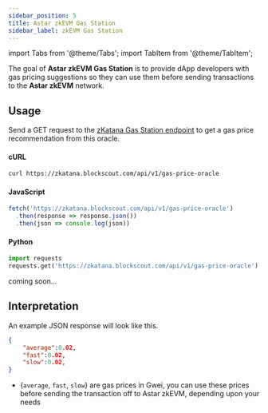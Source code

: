 ```yaml
---
sidebar_position: 5
title: Astar zkEVM Gas Station
sidebar_label: zkEVM Gas Station
---
```


import Tabs from '@theme/Tabs';
import TabItem from '@theme/TabItem';

The goal of **Astar zkEVM Gas Station** is to provide dApp developers with gas pricing suggestions so they can use them before sending transactions to the **Astar zkEVM** network.

## Usage

<Tabs>
<TabItem value="testnet" label="zKatana testnet" default>

Send a GET request to the [zKatana Gas Station endpoint](https://zkatana.blockscout.com/api/v1/gas-price-oracle) to get a gas price recommendation from this oracle.

#### cURL

```bash
curl https://zkatana.blockscout.com/api/v1/gas-price-oracle
```

#### JavaScript

```javascript
fetch('https://zkatana.blockscout.com/api/v1/gas-price-oracle')
  .then(response => response.json())
  .then(json => console.log(json))
```

#### Python

```python
import requests
requests.get('https://zkatana.blockscout.com/api/v1/gas-price-oracle').json()
```

</TabItem>
<TabItem value="Mainnet" label="Astar zkEVM">
coming soon...
</TabItem>

</Tabs>

## Interpretation

An example JSON response will look like this.

```json
{
    "average":0.02,
    "fast":0.02,
    "slow":0.02,
}
```

- {`average`, `fast`, `slow`} are gas prices in Gwei, you can use these prices before sending the transaction off to Astar zkEVM, depending upon your needs